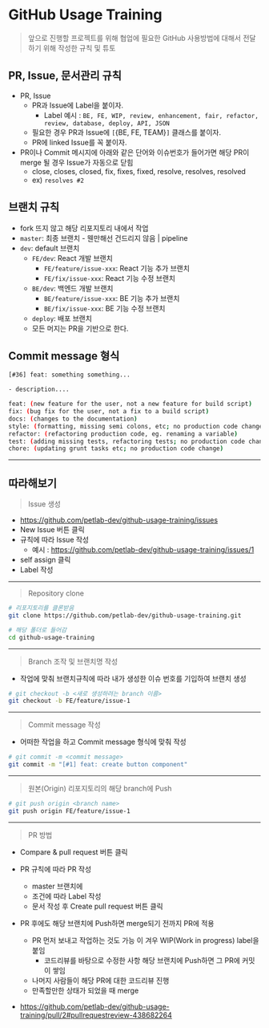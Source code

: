 # GitHub Usage Training

> 앞으로 진행할 프로젝트를 위해 협업에 필요한 GitHub 사용방법에 대해서 전달하기 위해 작성한 규칙 및 튜토

## PR, Issue, 문서관리 규칙

- PR, Issue 
  - PR과 Issue에 Label을 붙이자. 
    - Label 예시 : `BE, FE, WIP, review, enhancement, fair, refactor, review, database, deploy, API, JSON`
  - 필요한 경우 PR과 Issue에 `[`{BE, FE, TEAM}`]` 클래스를 붙이자.
  - PR에 linked Issue를 꼭 붙이자.
- PR이나 Commit 메시지에 아래와 같은 단어와 이슈번호가 들어가면 해당 PR이 merge 될 경우 Issue가 자동으로 닫힘
  - close, closes, closed, fix, fixes, fixed, resolve, resolves, resolved
  - ex) `resolves #2`

## **브랜치 규칙**

- fork 뜨지 않고 해당 리포지토리 내에서 작업
- `master`: 최종 브랜치 - 웬만해선 건드리지 않음 | pipeline
- `dev`: default 브랜치 
  - `FE/dev`: React 개발 브랜치 
    - `FE/feature/issue-xxx`: React 기능 추가 브랜치
    - `FE/fix/issue-xxx`: React 기능 수정 브랜치
  - `BE/dev`: 백엔드 개발 브랜치 
    - `BE/feature/issue-xxx`: BE 기능 추가 브랜치
    - `BE/fix/issue-xxx`: BE 기능 수정 브랜치
  - `deploy`: 배포 브랜치
  - 모든 머지는 PR을 기반으로 한다.

## Commit message 형식

```bash
[#36] feat: something something...

- description....
```

```bash
feat: (new feature for the user, not a new feature for build script)
fix: (bug fix for the user, not a fix to a build script)
docs: (changes to the documentation)
style: (formatting, missing semi colons, etc; no production code change)
refactor: (refactoring production code, eg. renaming a variable)
test: (adding missing tests, refactoring tests; no production code change)
chore: (updating grunt tasks etc; no production code change)
```

---

## 따라해보기

> Issue 생성

- https://github.com/petlab-dev/github-usage-training/issues
- New Issue 버튼 클릭
- 규칙에 따라 Issue 작성
  - 예시 : https://github.com/petlab-dev/github-usage-training/issues/1
- self assign 클릭
- Label 작성 

---

> Repository clone

```bash
# 리포지토리를 클론받음
git clone https://github.com/petlab-dev/github-usage-training.git

# 해당 폴더로 들어감
cd github-usage-training
```

---

> Branch 조작 및 브랜치명 작성

- 작업에 맞춰 브랜치규칙에 따라 내가 생성한 이슈 번호를 기입하여 브랜치 생성

```bash
# git checkout -b <새로 생성하려는 branch 이름>
git checkout -b FE/feature/issue-1
```

---

> Commit message 작성

- 어떠한 작업을 하고 Commit message 형식에 맞춰 작성

```bash
# git commit -m <commit message>
git commit -m "[#1] feat: create button component"
```

---

> 원본(Origin) 리포지토리의 해당 branch에 Push

```bash
# git push origin <branch name>
git push origin FE/feature/issue-1
```

---

> PR 방법

- Compare & pull request 버튼 클릭
- PR 규칙에 따라 PR 작성
  - master 브랜치에
  - 조건에 따라 Label 작성
  - 문서 작성 후 Create pull request 버튼 클릭

- PR 후에도 해당 브랜치에 Push하면 merge되기 전까지 PR에 적용
  - PR 먼저 보내고 작업하는 것도 가능 이 겨우 WIP(Work in progress) label을 붙임
    - 코드리뷰를 바탕으로 수정한 사항 해당 브랜치에 Push하면 그 PR에 커밋이 쌓임
  - 나머지 사람들이 해당 PR에 대한 코드리뷰 진행
  - 만족할만한 상태가 되었을 때 merge
- https://github.com/petlab-dev/github-usage-training/pull/2#pullrequestreview-438682264

